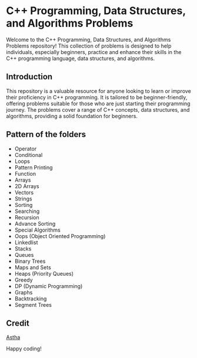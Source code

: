 # C++ Programming, Data Structures, and Algorithms Problems

Welcome to the C++ Programming, Data Structures, and Algorithms Problems repository! This collection of problems is designed to help individuals, especially beginners, practice and enhance their skills in the C++ programming language, data structures, and algorithms.

## Introduction

This repository is a valuable resource for anyone looking to learn or improve their proficiency in C++ programming. It is tailored to be beginner-friendly, offering problems suitable for those who are just starting their programming journey. The problems cover a range of C++ concepts, data structures, and algorithms, providing a solid foundation for beginners.

## Pattern of the folders

- Operator
- Conditional
- Loops
- Pattern Printing
- Function
- Arrays
- 2D Arrays
- Vectors
- Strings
- Sorting
- Searching
- Recursion
- Advance Sorting
- Special Algorithms
- Oops (Object Oriented Programming)
- Linkedlist
- Stacks
- Queues
- Binary Trees
- Maps and Sets
- Heaps (Priority Queues)
- Greedy
- DP (Dynamic Programming)
- Graphs
- Backtracking
- Segment Trees

## Credit

[Astha](https://github.com/Astha86)

Happy coding!
